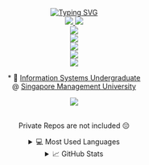 <p align="center">
  <a href="https://github.com/Terristwj"">
      <img src="https://readme-typing-svg.demolab.com/?font=Fira+Code&duration=1500&pause=1000&center=true&vCenter=true&multiline=true&width=435&height=100&lines=Terris+Tan+Wei+Jun;IS+Undergrad+%40+SMU;Software+Engineer+%7C+Web+Developer" alt="Typing SVG" />
  </a>
  
  <br/>

  <!-- https://javascript.plainenglish.io/how-to-make-custom-language-badges-for-your-profile-using-shields-io-d2aeaf016b6b -->
  <a href="https://www.linkedin.com/in/terristan/">
      <img src="https://img.shields.io/badge/-Linkedin-blue?style=flat-square&logo=linkedin" />
  </a>
  <a href="https://steamcommunity.com/id/PotatoTheyAreThatEpic">
      <img src="https://img.shields.io/badge/-Steam-black?style=flat-square&logo=steam" />
  </a>

  <br />
  <!-- Docs: https://shields.io/ -->
  <!-- Logos: https://simpleicons.org/ -->
  <!-- Synthia: AI Web Companion -->
  <a href="https://synthia-gen-ai-website.vercel.app/">
      <img src="https://img.shields.io/badge/-Summer_2023_.Hack_HEAP_Hackathon-black?style=flat-square&logo=react" />
  </a>
  <br />
  <!-- Vicky: Your Colourblind Assistant -->
  <a href="https://vicky-nine.vercel.app/">
      <img src="https://img.shields.io/badge/-Ellipsis_Tech_Series_2023_Hackathon-black?style=flat-square&logo=react" />
  </a>
  <br /> 
  <!-- Matchsticks EduTrekker: AI eLearn for kids -->
  <a href="https://ignite-matchsticks-pam.web.app/">
      <img src="https://img.shields.io/badge/-Google_Ignite_2023_Hackathon-black?style=flat-square&logo=flutter&logoColor=47C5FB" />
  </a>
  <br /> 
  <!-- UrbanAIze:  AI Urban Planning Solution -->
  <a href="https://www.figma.com/proto/TB0akMAxSXhEtRkl2nNy7k/We-prototype-here?type=design&node-id=162-4917&t=HC5zF66k2mWhaOUn-1&scaling=scale-down-width&page-id=13%3A9787&starting-point-node-id=162%3A4917&mode=design">
      <img src="https://img.shields.io/badge/-(NUS_NES)_CatalystxAI_2023_Hackathon-white?style=flat-square&logo=figma" />
  </a>

  <br /> 

  <a href="https://github.com/Terristwj">
      <img src="https://github-stats-alpha.vercel.app/api?username=Terristwj&cc=22272e&tc=37BCF6&ic=fff&bc=0000" />
  </a>
</p>

<p align="center">
  * 📖 <a href="https://scis.smu.edu.sg/bsc-information-systems">Information Systems Undergraduate</a>
  <br />
  @ <a href="https://www.smu.edu.sg/">Singapore Management University</a>
</p>

<div align="center" >
  <img src="https://komarev.com/ghpvc/?username=Terristwj&label= Profile Views &color=000000&style=for-the-badge" />
</div>

<br />

<!--https://github.com/anuraghazra/github-readme-stats/#language-card-exclusive-options-->
<div align="center">
  <p>Private Repos are not included 😔</p>
  <details>
    <summary>💻 Most Used Languages</summary>
    <div>
      <a href="https://github.com/Terristwj">
        <img height=300 align="center" src="https://github-readme-stats.vercel.app/api/top-langs/?username=Terristwj&theme=react&langs_count=100&hide_progress=true" />
        <br />
        <img height=400 align="center" src="https://github-readme-stats.vercel.app/api/top-langs/?username=Terristwj&theme=react&layout=donut-vertical&langs_count=100&custom_title=Languages%20Percentages" />
        <img height=400 align="center" src="https://github-readme-stats.vercel.app/api/top-langs/?username=Terristwj&theme=react&layout=donut-vertical&hide=jupyter%20notebook&langs_count=100&custom_title=Excluding%20Jupyter%20Notebook" />
        <img height=400 align="center" src="https://github-readme-stats.vercel.app/api/top-langs/?username=Terristwj&theme=react&layout=donut-vertical&hide=jupyter%20notebook,html,css,scss&langs_count=100&custom_title=Excluding%20Jupyter,%20HTML,%20CSS" />
      </a
    </div>
    </div>
  </details>
  <details>
    <summary>📈 GitHub Stats</summary>
    <div>
      <a href="https://github.com/Terristwj">
        <img align="center" src="https://github-readme-stats.vercel.app/api?username=Terristwj&card_width=600&theme=react&show_icons=true&hide_border=false&count_private=true&include_all_commits" />
        <br />
        <img align="center" src="https://github-readme-streak-stats.herokuapp.com/?user=Terristwj&card_width=600&theme=react&hide_border=false&count_private=true&include_all_commits" />
      </a>
    </div>
  </details>
</div>
<!-- Ref: https://github.com/drkostas/drkostas/blob/main/README.md -->

